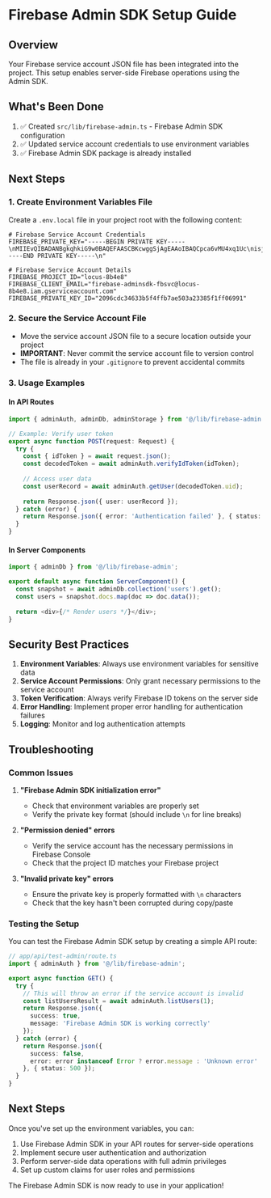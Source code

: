 # Firebase Admin SDK Setup Guide

## Overview
Your Firebase service account JSON file has been integrated into the project. This setup enables server-side Firebase operations using the Admin SDK.

## What's Been Done
1. ✅ Created `src/lib/firebase-admin.ts` - Firebase Admin SDK configuration
2. ✅ Updated service account credentials to use environment variables
3. ✅ Firebase Admin SDK package is already installed

## Next Steps

### 1. Create Environment Variables File
Create a `.env.local` file in your project root with the following content:

```env
# Firebase Service Account Credentials
FIREBASE_PRIVATE_KEY="-----BEGIN PRIVATE KEY-----\nMIIEvQIBADANBgkqhkiG9w0BAQEFAASCBKcwggSjAgEAAoIBAQCpca6vMU4xq1Uc\nisjipFoM7n/dBWSt1JeZ8xp5xlV703OM0v2fJO6nmHYZENrB2g9nsR8zbR0D68zb\nDBIW2xvYGMhGl/W95YAiakyMqy5kK1+TLZysUycFZOIdckWtWFAFcTqt/pfDNCMe\nn7MPYRasytebjIJtti0ttHnEOdqijEAW2jIpRsTk5dytgU9LuM9Kwz3nwBxotJgC\nKwe7YdidcupgSGgTZGwEdj9E0sm9eYH1cgmWIiBltDmJe2K4nCKHmyDXF52lS9gk\ngJJ0JqObP2FKdlo8OiwXVzhw6Zxu41s1UWA87CP8hCaUaudClHecSZx/iE/vxnZx\nvEL/nWNvAgMBAAECggEABSiSkpaj9IGDzehfAix1GEbH92GZ1YN9c9xKWt7mbPf/\neEoo1NmUK4KPuX3+gL9oG2HxgMWRtqhkRnXRKPuy3KxTvr1ZCrPzUGpclyZIEqQR\n8UPA22XS2O4xOvwVV93sr42609+X4wNgglWG244vZP2oQomVXdgN4970yg2IerXF\nfEpgy2opbD/bpt0C0hox0gLvpU0KWF2iuR4iD9y8EPI99DHcxX7/04myMXav9pml\n4u5Qq6bj8z/jJ6bMcgw70RC6Sb7Z3entJCUR8GlE9MFX5Ve2YxtGlP34a3dBltXa\nqo60ln220571U+lA8hfNsq86gmS5TsYdmdBGLknFmQKBgQDXiv9ZPmUFeYWrj0EA\nmcnp0zwmcv8kV2ef44Cs+DWLmpGuKTKRJcNfnAqS7OuP709Z2ICQXPSdVsIzoa+o\nwKdF2BYAnZxMaDo2sBptHpDQumeD1VA7JmqLl2nS5g4jgsMNgzf92+aNCvduy+0j\nxqTsksQkMA3I3KMtFrFf+Y9wGwKBgQDJP5kzUgNQyZymWMezz7jmWayx99glIjR2\nYl9vGBrTMYt3sc6wzzbZS5bI2qpgNuovRU+6FP4cqVJ1qd0MISNiuvOLAqQQe/qB\nMXzkdv0lqGg4+3gEbooKrpWUk2z0xotyfa2TB5MwwT1fApBjBWwEoouUojVEdBXQ\nCul7AmvXPQKBgQCuximZnsthbhFidE18BDfCXyM19idGu4zuDBZpqvYYFiSseQFk\nyp8qZqf4TR4RXzYTn0dYR9edwRzFqwR5rIW2T6o/o416M0WI1LEI7DD23z9SmeRt\nog/g0szfUuYCC2TIDy+Wq/m9QjgyYi8OxGM05SkgQsrapXW2+OCo9v5FIwKBgC9L\nvQtsmM7hsuj9MGG3zbKFHKrunmOLuFyiHd+UAKnlmOtWZEb1S+SheRxXF3dpMHxP\ng78ts9K0kGaKtyJkn1ZSrW3b/wbIvESkhr+Cn1e8TlIl9zzDZbnA8fJq+05DYv5T\nPvmw7AynPW8YwSokWhB0yuzxeidOSNoN1nVMSl/ZAoGAU+HTEUn8IFd8uyhM7C33\nG82MTOW4E6h1J7ekNshk5rG8AZ9MfcjFJ/c48GfclDzaEkV+kGLeYkM8xGmtKxwJ\nb4haB1xe8nrUdjkue10HfKJFj62yYuL+6Z6nYVtunoBhY+S+1e9nrzSQ5wEcxPtt\n4MzhpKeLEG7DIQPtsum2LQ8=\n-----END PRIVATE KEY-----\n"

# Firebase Service Account Details
FIREBASE_PROJECT_ID="locus-8b4e8"
FIREBASE_CLIENT_EMAIL="firebase-adminsdk-fbsvc@locus-8b4e8.iam.gserviceaccount.com"
FIREBASE_PRIVATE_KEY_ID="2096cdc34633b5f4ffb7ae503a23385f1ff06991"
```

### 2. Secure the Service Account File
- Move the service account JSON file to a secure location outside your project
- **IMPORTANT**: Never commit the service account file to version control
- The file is already in your `.gitignore` to prevent accidental commits

### 3. Usage Examples

#### In API Routes
```typescript
import { adminAuth, adminDb, adminStorage } from '@/lib/firebase-admin';

// Example: Verify user token
export async function POST(request: Request) {
  try {
    const { idToken } = await request.json();
    const decodedToken = await adminAuth.verifyIdToken(idToken);
    
    // Access user data
    const userRecord = await adminAuth.getUser(decodedToken.uid);
    
    return Response.json({ user: userRecord });
  } catch (error) {
    return Response.json({ error: 'Authentication failed' }, { status: 401 });
  }
}
```

#### In Server Components
```typescript
import { adminDb } from '@/lib/firebase-admin';

export default async function ServerComponent() {
  const snapshot = await adminDb.collection('users').get();
  const users = snapshot.docs.map(doc => doc.data());
  
  return <div>{/* Render users */}</div>;
}
```

## Security Best Practices

1. **Environment Variables**: Always use environment variables for sensitive data
2. **Service Account Permissions**: Only grant necessary permissions to the service account
3. **Token Verification**: Always verify Firebase ID tokens on the server side
4. **Error Handling**: Implement proper error handling for authentication failures
5. **Logging**: Monitor and log authentication attempts

## Troubleshooting

### Common Issues

1. **"Firebase Admin SDK initialization error"**
   - Check that environment variables are properly set
   - Verify the private key format (should include `\n` for line breaks)

2. **"Permission denied" errors**
   - Verify the service account has the necessary permissions in Firebase Console
   - Check that the project ID matches your Firebase project

3. **"Invalid private key" errors**
   - Ensure the private key is properly formatted with `\n` characters
   - Check that the key hasn't been corrupted during copy/paste

### Testing the Setup

You can test the Firebase Admin SDK setup by creating a simple API route:

```typescript
// app/api/test-admin/route.ts
import { adminAuth } from '@/lib/firebase-admin';

export async function GET() {
  try {
    // This will throw an error if the service account is invalid
    const listUsersResult = await adminAuth.listUsers(1);
    return Response.json({ 
      success: true, 
      message: 'Firebase Admin SDK is working correctly' 
    });
  } catch (error) {
    return Response.json({ 
      success: false, 
      error: error instanceof Error ? error.message : 'Unknown error' 
    }, { status: 500 });
  }
}
```

## Next Steps

Once you've set up the environment variables, you can:

1. Use Firebase Admin SDK in your API routes for server-side operations
2. Implement secure user authentication and authorization
3. Perform server-side data operations with full admin privileges
4. Set up custom claims for user roles and permissions

The Firebase Admin SDK is now ready to use in your application!
